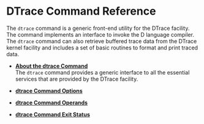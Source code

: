 
# DTrace Command Reference

The `dtrace` command is a generic front-end utility for the DTrace facility. The command implements an interface to invoke the D language compiler. The `dtrace` command can also retrieve buffered trace data from the DTrace kernel facility and includes a set of basic routines to format and print traced data.

-   **[About the dtrace Command](../reference/dtrace_command_desc.md#)**  
The `dtrace` command provides a generic interface to all the essential services that are provided by the DTrace facility.
-   **[dtrace Command Options](../reference/dtrace_command_options.md#)**  

-   **[dtrace Command Operands](../reference/dtrace_command_operands.md#)**  

-   **[dtrace Command Exit Status](../reference/dtrace_command_exit_status.md#)**  


